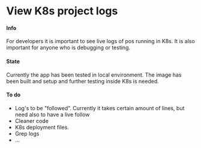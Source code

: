 # View K8s project logs

#### Info
For developers it is important to see live logs of pos running in K8s.
It is also important for anyone who is debugging or testing.

#### State
Currently the app has been tested in local environment.
The image has been built and setup and further testing inside K8s is needed.

#### To do
- Log's to be "followed". Currently it takes certain amount of lines, but need also to have a live follow
- Cleaner code
- K8s deployment files.
- Grep logs
- ...
